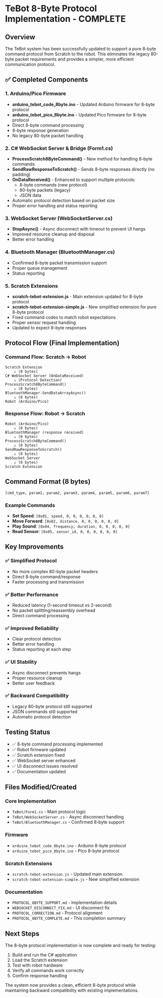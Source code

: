 # TeBot 8-Byte Protocol Implementation - COMPLETE

## Overview
The TeBot system has been successfully updated to support a pure 8-byte command protocol from Scratch to the robot. This eliminates the legacy 80-byte packet requirements and provides a simpler, more efficient communication protocol.

## ✅ Completed Components

### 1. Arduino/Pico Firmware
- **arduino_tebot_code_8byte.ino** - Updated Arduino firmware for 8-byte protocol
- **arduino_tebot_pico_8byte.ino** - Updated Pico firmware for 8-byte protocol
- Direct 8-byte command processing
- 8-byte response generation
- No legacy 80-byte packet handling

### 2. C# WebSocket Server & Bridge (Form1.cs)
- **ProcessScratch8ByteCommand()** - New method for handling 8-byte commands
- **SendRawResponseToScratch()** - Sends 8-byte responses directly (no padding)
- **OnDataReceived()** - Enhanced to support multiple protocols:
  - 8-byte commands (new protocol)
  - 80-byte packets (legacy)
  - JSON data
- Automatic protocol detection based on packet size
- Proper error handling and status reporting

### 3. WebSocket Server (WebSocketServer.cs)
- **StopAsync()** - Async disconnect with timeout to prevent UI hangs
- Improved resource cleanup and disposal
- Better error handling

### 4. Bluetooth Manager (BluetoothManager.cs)
- Confirmed 8-byte packet transmission support
- Proper queue management
- Status reporting

### 5. Scratch Extensions
- **scratch-tebot-extension.js** - Main extension updated for 8-byte protocol
- **scratch-tebot-extension-simple.js** - New simplified extension for pure 8-byte protocol
- Fixed command codes to match robot expectations
- Proper sensor request handling
- Updated to expect 8-byte responses

## Protocol Flow (Final Implementation)

### Command Flow: Scratch → Robot
```
Scratch Extension
    ↓ (8 bytes)
C# WebSocket Server (OnDataReceived)
    ↓ (Protocol Detection)
ProcessScratch8ByteCommand()
    ↓ (8 bytes)
BluetoothManager.SendDataArrayAsync()
    ↓ (8 bytes)
Robot (Arduino/Pico)
```

### Response Flow: Robot → Scratch
```
Robot (Arduino/Pico)
    ↓ (8 bytes)
BluetoothManager (response received)
    ↓ (8 bytes)
ProcessScratch8ByteCommand()
    ↓ (8 bytes)
SendRawResponseToScratch()
    ↓ (8 bytes)
WebSocket Server
    ↓ (8 bytes)
Scratch Extension
```

## Command Format (8 bytes)
```
[cmd_type, param1, param2, param3, param4, param5, param6, param7]
```

### Example Commands
- **Set Speed**: `[0x01, speed, 0, 0, 0, 0, 0, 0]`
- **Move Forward**: `[0x02, distance, 0, 0, 0, 0, 0, 0]`
- **Play Sound**: `[0x04, frequency, duration, 0, 0, 0, 0, 0]`
- **Read Sensor**: `[0x05, sensor_id, 0, 0, 0, 0, 0, 0]`

## Key Improvements

### ✅ Simplified Protocol
- No more complex 80-byte packet headers
- Direct 8-byte command/response
- Faster processing and transmission

### ✅ Better Performance
- Reduced latency (1-second timeout vs 2-second)
- No packet splitting/reassembly overhead
- Direct command processing

### ✅ Improved Reliability
- Clear protocol detection
- Better error handling
- Status reporting at each step

### ✅ UI Stability
- Async disconnect prevents hangs
- Proper resource cleanup
- Better user feedback

### ✅ Backward Compatibility
- Legacy 80-byte protocol still supported
- JSON commands still supported
- Automatic protocol detection

## Testing Status
- ✅ 8-byte command processing implemented
- ✅ Robot firmware updated
- ✅ Scratch extension fixed
- ✅ WebSocket server enhanced
- ✅ UI disconnect issues resolved
- ✅ Documentation updated

## Files Modified/Created

### Core Implementation
- `TeBot/Form1.cs` - Main protocol logic
- `TeBot/WebSocketServer.cs` - Async disconnect handling
- `TeBot/BluetoothManager.cs` - Confirmed 8-byte support

### Firmware
- `arduino_tebot_code_8byte.ino` - Arduino 8-byte protocol
- `arduino_tebot_pico_8byte.ino` - Pico 8-byte protocol

### Scratch Extensions
- `scratch-tebot-extension.js` - Updated main extension
- `scratch-tebot-extension-simple.js` - New simplified extension

### Documentation
- `PROTOCOL_8BYTE_SUPPORT.md` - Implementation details
- `WEBSOCKET_DISCONNECT_FIX.md` - UI disconnect fix
- `PROTOCOL_CORRECTION.md` - Protocol alignment
- `PROTOCOL_8BYTE_COMPLETE.md` - This completion summary

## Next Steps
The 8-byte protocol implementation is now complete and ready for testing:

1. Build and run the C# application
2. Load the Scratch extension
3. Test with robot hardware
4. Verify all commands work correctly
5. Confirm response handling

The system now provides a clean, efficient 8-byte protocol while maintaining backward compatibility with existing implementations.
